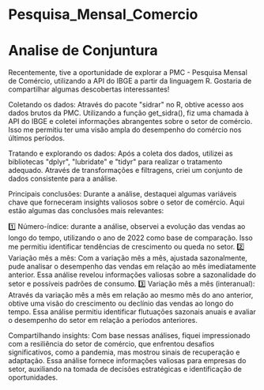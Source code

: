# Pesquisa_Mensal_Comercio
# Analise de Conjuntura 
Recentemente, tive a oportunidade de explorar a PMC - Pesquisa Mensal de Comércio, utilizando a API do IBGE a partir da linguagem R. Gostaria de compartilhar algumas descobertas interessantes!

Coletando os dados:
Através do pacote "sidrar" no R, obtive acesso aos dados brutos da PMC. Utilizando a função get_sidra(), fiz uma chamada à API do IBGE e coletei informações abrangentes sobre o setor de comércio. Isso me permitiu ter uma visão ampla do desempenho do comércio nos últimos períodos.

Tratando e explorando os dados:
Após a coleta dos dados, utilizei as bibliotecas "dplyr", "lubridate" e "tidyr" para realizar o tratamento adequado. Através de transformações e filtragens, criei um conjunto de dados consistente para a análise.

Principais conclusões:
Durante a análise, destaquei algumas variáveis chave que forneceram insights valiosos sobre o setor de comércio. Aqui estão algumas das conclusões mais relevantes:

1️⃣ Número-índice: durante a análise, observei a evolução das vendas ao longo do tempo, utilizando o ano de 2022 como base de comparação. Isso me permitiu identificar tendências de crescimento ou queda no setor.
2️⃣ Variação mês a mês: Com a variação mês a mês, ajustada sazonalmente, pude analisar o desempenho das vendas em relação ao mês imediatamente anterior. Essa análise revelou informações valiosas sobre a sazonalidade do setor e possíveis padrões de consumo.
3️⃣ Variação mês a mês (interanual): Através da variação mês a mês em relação ao mesmo mês do ano anterior, obtive uma visão do crescimento ou declínio das vendas ao longo do tempo. Essa análise permitiu identificar flutuações sazonais anuais e avaliar o desempenho do setor em relação a períodos anteriores.

Compartilhando insights:
Com base nessas análises, fiquei impressionado com a resiliência do setor de comércio, que enfrentou desafios significativos, como a pandemia, mas mostrou sinais de recuperação e adaptação. Essa análise fornece informações valiosas para empresas do setor, auxiliando na tomada de decisões estratégicas e identificação de oportunidades.

